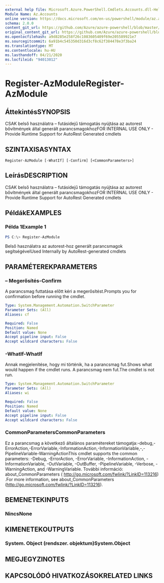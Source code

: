 ```yaml
---
external help file: Microsoft.Azure.PowerShell.Cmdlets.Accounts.dll-Help.xml
Module Name: Az.Accounts
online version: https://docs.microsoft.com/en-us/powershell/module/az.accounts/register-azmodule
schema: 2.0.0
content_git_url: https://github.com/Azure/azure-powershell/blob/master/src/Accounts/Accounts/help/Register-AzModule.md
original_content_git_url: https://github.com/Azure/azure-powershell/blob/master/src/Accounts/Accounts/help/Register-AzModule.md
ms.openlocfilehash: a9d8285e258f26c1083605409f69e205589921e7
ms.sourcegitcommit: 6a91b4c545350d316d3cf8c62f384478e3f3ba24
ms.translationtype: MT
ms.contentlocale: hu-HU
ms.lasthandoff: 04/21/2020
ms.locfileid: "94013012"
---
```

# <span data-ttu-id="2a7f8-101">Register-AzModule</span><span class="sxs-lookup"><span data-stu-id="2a7f8-101">Register-AzModule</span></span>

## <span data-ttu-id="2a7f8-102">Áttekintés</span><span class="sxs-lookup"><span data-stu-id="2a7f8-102">SYNOPSIS</span></span>
<span data-ttu-id="2a7f8-103">CSAK belső használatra – futásidejű támogatás nyújtása az autorest bővítmények által generált parancsmagokhoz</span><span class="sxs-lookup"><span data-stu-id="2a7f8-103">FOR INTERNAL USE ONLY - Provide Runtime Support for AutoRest Generated cmdlets</span></span>

## <span data-ttu-id="2a7f8-104">SZINTAXISA</span><span class="sxs-lookup"><span data-stu-id="2a7f8-104">SYNTAX</span></span>

```
Register-AzModule [-WhatIf] [-Confirm] [<CommonParameters>]
```

## <span data-ttu-id="2a7f8-105">Leírás</span><span class="sxs-lookup"><span data-stu-id="2a7f8-105">DESCRIPTION</span></span>
<span data-ttu-id="2a7f8-106">CSAK belső használatra – futásidejű támogatás nyújtása az autorest bővítmények által generált parancsmagokhoz</span><span class="sxs-lookup"><span data-stu-id="2a7f8-106">FOR INTERNAL USE ONLY - Provide Runtime Support for AutoRest Generated cmdlets</span></span>

## <span data-ttu-id="2a7f8-107">Példák</span><span class="sxs-lookup"><span data-stu-id="2a7f8-107">EXAMPLES</span></span>

### <span data-ttu-id="2a7f8-108">Példa 1</span><span class="sxs-lookup"><span data-stu-id="2a7f8-108">Example 1</span></span>
```powershell
PS C:\> Register-AzModule
```

<span data-ttu-id="2a7f8-109">Belső használatra az autorest-hoz generált parancsmagok segítségével</span><span class="sxs-lookup"><span data-stu-id="2a7f8-109">Used Internally by AutoRest-generated cmdlets</span></span>

## <span data-ttu-id="2a7f8-110">PARAMÉTEREK</span><span class="sxs-lookup"><span data-stu-id="2a7f8-110">PARAMETERS</span></span>

### <span data-ttu-id="2a7f8-111">– Megerősítés</span><span class="sxs-lookup"><span data-stu-id="2a7f8-111">-Confirm</span></span>
<span data-ttu-id="2a7f8-112">A parancsmag futtatása előtt kéri a megerősítést.</span><span class="sxs-lookup"><span data-stu-id="2a7f8-112">Prompts you for confirmation before running the cmdlet.</span></span>

```yaml
Type: System.Management.Automation.SwitchParameter
Parameter Sets: (All)
Aliases: cf

Required: False
Position: Named
Default value: None
Accept pipeline input: False
Accept wildcard characters: False
```

### <span data-ttu-id="2a7f8-113">-WhatIf</span><span class="sxs-lookup"><span data-stu-id="2a7f8-113">-WhatIf</span></span>
<span data-ttu-id="2a7f8-114">Annak megjelenítése, hogy mi történik, ha a parancsmag fut.</span><span class="sxs-lookup"><span data-stu-id="2a7f8-114">Shows what would happen if the cmdlet runs.</span></span> <span data-ttu-id="2a7f8-115">A parancsmag nem fut.</span><span class="sxs-lookup"><span data-stu-id="2a7f8-115">The cmdlet is not run.</span></span>

```yaml
Type: System.Management.Automation.SwitchParameter
Parameter Sets: (All)
Aliases: wi

Required: False
Position: Named
Default value: None
Accept pipeline input: False
Accept wildcard characters: False
```

### <span data-ttu-id="2a7f8-116">CommonParameters</span><span class="sxs-lookup"><span data-stu-id="2a7f8-116">CommonParameters</span></span>
<span data-ttu-id="2a7f8-117">Ez a parancsmag a következő általános paramétereket támogatja:-debug,-ErrorAction,-ErrorVariable,-InformationAction,-InformationVariable,-,-PipelineVariable-WarningAction</span><span class="sxs-lookup"><span data-stu-id="2a7f8-117">This cmdlet supports the common parameters: -Debug, -ErrorAction, -ErrorVariable, -InformationAction, -InformationVariable, -OutVariable, -OutBuffer, -PipelineVariable, -Verbose, -WarningAction, and -WarningVariable.</span></span> <span data-ttu-id="2a7f8-118">További információ: about_CommonParameters ( http://go.microsoft.com/fwlink/?LinkID=113216) .</span><span class="sxs-lookup"><span data-stu-id="2a7f8-118">For more information, see about_CommonParameters (http://go.microsoft.com/fwlink/?LinkID=113216).</span></span>

## <span data-ttu-id="2a7f8-119">BEMENETEK</span><span class="sxs-lookup"><span data-stu-id="2a7f8-119">INPUTS</span></span>

### <span data-ttu-id="2a7f8-120">Nincs</span><span class="sxs-lookup"><span data-stu-id="2a7f8-120">None</span></span>

## <span data-ttu-id="2a7f8-121">KIMENETEK</span><span class="sxs-lookup"><span data-stu-id="2a7f8-121">OUTPUTS</span></span>

### <span data-ttu-id="2a7f8-122">System. Object (rendszer. objektum)</span><span class="sxs-lookup"><span data-stu-id="2a7f8-122">System.Object</span></span>
## <span data-ttu-id="2a7f8-123">MEGJEGYZI</span><span class="sxs-lookup"><span data-stu-id="2a7f8-123">NOTES</span></span>

## <span data-ttu-id="2a7f8-124">KAPCSOLÓDÓ HIVATKOZÁSOK</span><span class="sxs-lookup"><span data-stu-id="2a7f8-124">RELATED LINKS</span></span>
